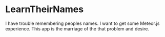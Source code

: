 # LearnTheirNames
I have trouble remembering peoples names. I want to get some Meteor.js experience. This app is the marriage of the that problem and desire.
